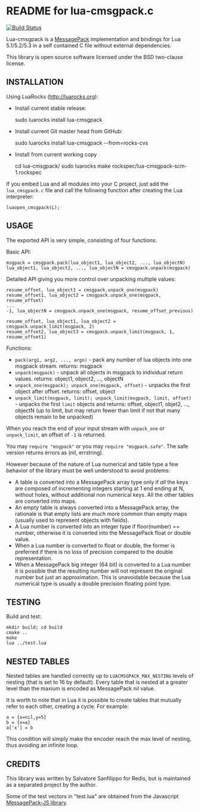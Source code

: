 README for lua-cmsgpack.c
===

[![Build Status](https://travis-ci.org/CheyiLin/lua-cmsgpack.svg?branch=mattsta-pull-requests)](https://travis-ci.org/CheyiLin/lua-cmsgpack)

Lua-cmsgpack is a [MessagePack](http://msgpack.org) implementation and bindings for
Lua 5.1/5.2/5.3 in a self contained C file without external dependencies.

This library is open source software licensed under the BSD two-clause license.

INSTALLATION
---

Using LuaRocks (http://luarocks.org):

* Install current stable release:

    sudo luarocks install lua-cmsgpack

* Install current Git master head from GitHub:

    sudo luarocks install lua-cmsgpack --from=rocks-cvs

* Install from current working copy

    cd lua-cmsgpack/
    sudo luarocks make rockspec/lua-cmsgpack-scm-1.rockspec

If you embed Lua and all modules into your C project, just add the
`lua_cmsgpack.c` file and call the following function after creating the Lua
interpreter:

    luaopen_cmsgpack(L);

USAGE
---

The exported API is very simple, consisting of four functions:

Basic API:

    msgpack = cmsgpack.pack(lua_object1, lua_object2, ..., lua_objectN)
    lua_object1, lua_object2, ..., lua_objectN = cmsgpack.unpack(msgpack)

Detailed API giving you more control over unpacking multiple values:

    resume_offset, lua_object1 = cmsgpack.unpack_one(msgpack)
    resume_offset1, lua_object2 = cmsgpack.unpack_one(msgpack, resume_offset)
    ...
    -1, lua_objectN = cmsgpack.unpack_one(msgpack, resume_offset_previous)

    resume_offset, lua_object1, lua_object2 = cmsgpack.unpack_limit(msgpack, 2)
    resume_offset2, lua_object3 = cmsgpack.unpack_limit(msgpack, 1, resume_offset1)

Functions:

  - `pack(arg1, arg2, ..., argn)` - pack any number of lua objects into one msgpack stream.  returns: msgpack
  - `unpack(msgpack)` - unpack all objects in msgpack to individual return values. returns: object1, object2, ..., objectN
  - `unpack_one(msgpack); unpack_one(msgpack, offset)` - unpacks the first object after offset. returns: offset, object
  - `unpack_limit(msgpack, limit); unpack_limit(msgpack, limit, offset)` - unpacks the first `limit` objects and returns: offset, object1, objet2, ..., objectN (up to limit, but may return fewer than limit if not that many objects remain to be unpacked)

When you reach the end of your input stream with `unpack_one` or `unpack_limit`, an offset of `-1` is returned.

You may `require "msgpack"` or you may `require "msgpack.safe"`.  The safe version returns errors as (nil, errstring).

However because of the nature of Lua numerical and table type a few behavior
of the library must be well understood to avoid problems:

* A table is converted into a MessagePack array type only if *all* the keys are
composed of incrementing integers starting at 1 end ending at N, without holes,
without additional non numerical keys. All the other tables are converted into
maps.
* An empty table is always converted into a MessagePack array, the rationale is that empty lists are much more common than empty maps (usually used to represent objects with fields).
* A Lua number is converted into an integer type if floor(number) == number, otherwise it is converted into the MessagePack float or double value.
* When a Lua number is converted to float or double, the former is preferred if there is no loss of precision compared to the double representation.
* When a MessagePack big integer (64 bit) is converted to a Lua number it is possible that the resulting number will not represent the original number but just an approximation. This is unavoidable because the Lua numerical type is usually a double precision floating point type.

TESTING
---

Build and test:

    mkdir build; cd build
    cmake ..
    make
    lua ../test.lua

NESTED TABLES
---
Nested tables are handled correctly up to `LUACMSGPACK_MAX_NESTING` levels of
nesting (that is set to 16 by default).
Every table that is nested at a greater level than the maxium is encoded
as MessagePack nil value.

It is worth to note that in Lua it is possible to create tables that mutually
refer to each other, creating a cycle. For example:

    a = {x=nil,y=5}
    b = {x=a}
    a['x'] = b

This condition will simply make the encoder reach the max level of nesting,
thus avoiding an infinite loop.

CREDITS
---

This library was written by Salvatore Sanfilippo for Redis, but is maintained as a separated project by the author.

Some of the test vectors in "test.lua" are obtained from the Javascript [MessagePack-JS library](https://github.com/cuzic/MessagePack-JS).
